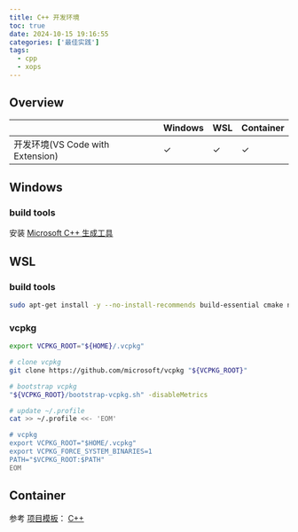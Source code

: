 ```yaml
---
title: C++ 开发环境
toc: true
date: 2024-10-15 19:16:55
categories: ['最佳实践']
tags:
  - cpp
  - xops
---
```


## Overview

|  | Windows | WSL | Container |
| --- | --- | --- | --- |
| 开发环境(VS Code with Extension) | ✓ | ✓ | ✓ |

<!-- more -->

## Windows

### build tools

安装 [Microsoft C++ 生成工具](https://visualstudio.microsoft.com/zh-hans/visual-cpp-build-tools/)

## WSL

### build tools

```bash
sudo apt-get install -y --no-install-recommends build-essential cmake ninja-build
```

### vcpkg

```bash
export VCPKG_ROOT="${HOME}/.vcpkg"

# clone vcpkg
git clone https://github.com/microsoft/vcpkg "${VCPKG_ROOT}"

# bootstrap vcpkg
"${VCPKG_ROOT}/bootstrap-vcpkg.sh" -disableMetrics

# update ~/.profile
cat >> ~/.profile <<- 'EOM'

# vcpkg
export VCPKG_ROOT="$HOME/.vcpkg"
export VCPKG_FORCE_SYSTEM_BINARIES=1
PATH="$VCPKG_ROOT:$PATH"
EOM
```

## Container

参考 [项目模板](https://github.com/yandy/project-tmpl)： [C++](https://github.com/yandy/project-tmpl/tree/main/cpp)
